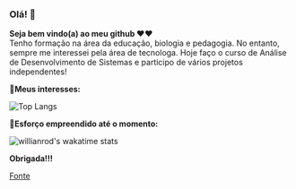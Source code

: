 ### Olá! 👋

<strong> Seja bem vindo(a) ao meu github ❤❤ </strong>
</br>
Tenho formação na área da educação, biologia e pedagogia. No entanto, sempre me interessei pela área de tecnologa. 
Hoje faço o curso de Análise de Desenvolvimento de Sistemas e participo de vários projetos independentes!  

<strong> 🚀Meus interesses: </strong>




![Top Langs](https://github-readme-stats.vercel.app/api/top-langs/?username=anuraghazra&layout=compact&theme=dracula)



<strong> 🚀Esforço empreendido até o momento: </strong>
</br>


![willianrod's wakatime stats](https://github-readme-stats.vercel.app/api/wakatime?username=willianrod&theme=dracula)


<strong> Obrigada!!!</strong>


<a href="https://github.com/anuraghazra/github-readme-stats#themes">Fonte </a>


<!--
**RBianchi-Al/RBianchi-Al** is a ✨ _special_ ✨ repository because its `README.md` (this file) appears on your GitHub profile.

